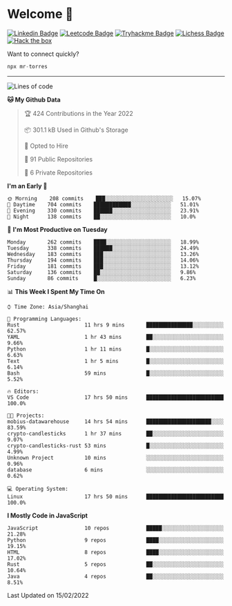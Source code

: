 # Welcome 👋

[![Linkedin Badge](https://img.shields.io/badge/-PedroTorres-blue?style=flat-square&logo=Linkedin&logoColor=white&link=https://www.linkedin.com/in/PedroTorres/)](https://www.linkedin.com/in/pedro-torres-cruz/)
[![Leetcode Badge](https://img.shields.io/badge/profile-leetcode-green)](https://leetcode.com/corfucinas/)
[![Tryhackme Badge](https://img.shields.io/badge/profile-tryhackme-blue)](https://tryhackme.com/p/Corfucinas/)
[![Lichess Badge](https://img.shields.io/badge/challenge_me-lichess-yellow)](https://lichess.org/@/Corfucinas)
[![Hack the box](https://img.shields.io/badge/hack_the_box-profile-red)](https://www.hackthebox.eu/profile/375826)

Want to connect quickly?

```javascript
npx mr-torres
```

---

<!--START_SECTION:waka-->
![Lines of code](https://img.shields.io/badge/From%20Hello%20World%20I%27ve%20Written-1.6%20million%20lines%20of%20code-blue)

**🐱 My Github Data** 

> 🏆 424 Contributions in the Year 2022
 > 
> 📦 301.1 kB Used in Github's Storage 
 > 
> 💼 Opted to Hire
 > 
> 📜 91 Public Repositories 
 > 
> 🔑 6 Private Repositories  
 > 
**I'm an Early 🐤** 

```text
🌞 Morning    208 commits    ███░░░░░░░░░░░░░░░░░░░░░░   15.07% 
🌆 Daytime    704 commits    ████████████░░░░░░░░░░░░░   51.01% 
🌃 Evening    330 commits    ██████░░░░░░░░░░░░░░░░░░░   23.91% 
🌙 Night      138 commits    ██░░░░░░░░░░░░░░░░░░░░░░░   10.0%

```
📅 **I'm Most Productive on Tuesday** 

```text
Monday       262 commits    ████░░░░░░░░░░░░░░░░░░░░░   18.99% 
Tuesday      338 commits    ██████░░░░░░░░░░░░░░░░░░░   24.49% 
Wednesday    183 commits    ███░░░░░░░░░░░░░░░░░░░░░░   13.26% 
Thursday     194 commits    ███░░░░░░░░░░░░░░░░░░░░░░   14.06% 
Friday       181 commits    ███░░░░░░░░░░░░░░░░░░░░░░   13.12% 
Saturday     136 commits    ██░░░░░░░░░░░░░░░░░░░░░░░   9.86% 
Sunday       86 commits     █░░░░░░░░░░░░░░░░░░░░░░░░   6.23%

```


📊 **This Week I Spent My Time On** 

```text
⌚︎ Time Zone: Asia/Shanghai

💬 Programming Languages: 
Rust                     11 hrs 9 mins       ███████████████░░░░░░░░░░   62.57% 
YAML                     1 hr 43 mins        ██░░░░░░░░░░░░░░░░░░░░░░░   9.66% 
Python                   1 hr 11 mins        █░░░░░░░░░░░░░░░░░░░░░░░░   6.63% 
Text                     1 hr 5 mins         █░░░░░░░░░░░░░░░░░░░░░░░░   6.14% 
Bash                     59 mins             █░░░░░░░░░░░░░░░░░░░░░░░░   5.52%

🔥 Editors: 
VS Code                  17 hrs 50 mins      █████████████████████████   100.0%

🐱‍💻 Projects: 
mobius-datawarehouse     14 hrs 54 mins      █████████████████████░░░░   83.59% 
crypto-candlesticks      1 hr 37 mins        ██░░░░░░░░░░░░░░░░░░░░░░░   9.07% 
crypto-candlesticks-rust 53 mins             █░░░░░░░░░░░░░░░░░░░░░░░░   4.99% 
Unknown Project          10 mins             ░░░░░░░░░░░░░░░░░░░░░░░░░   0.96% 
database                 6 mins              ░░░░░░░░░░░░░░░░░░░░░░░░░   0.62%

💻 Operating System: 
Linux                    17 hrs 50 mins      █████████████████████████   100.0%

```

**I Mostly Code in JavaScript** 

```text
JavaScript               10 repos            █████░░░░░░░░░░░░░░░░░░░░   21.28% 
Python                   9 repos             ████░░░░░░░░░░░░░░░░░░░░░   19.15% 
HTML                     8 repos             ████░░░░░░░░░░░░░░░░░░░░░   17.02% 
Rust                     5 repos             ██░░░░░░░░░░░░░░░░░░░░░░░   10.64% 
Java                     4 repos             ██░░░░░░░░░░░░░░░░░░░░░░░   8.51%

```



 Last Updated on 15/02/2022
<!--END_SECTION:waka-->

